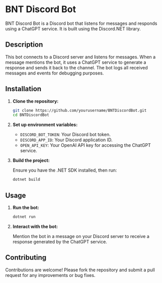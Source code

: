 # BNT Discord Bot

BNT Discord Bot is a Discord bot that listens for messages and responds using a ChatGPT service. It is built using the Discord.NET library.

## Description

This bot connects to a Discord server and listens for messages. When a message mentions the bot, it uses a ChatGPT service to generate a response and sends it back to the channel. The bot logs all received messages and events for debugging purposes.

## Installation

1. **Clone the repository:**

   ```bash
   git clone https://github.com/yourusername/BNTDiscordBot.git
   cd BNTDiscordBot
   ```

2. **Set up environment variables:**

   - `DISCORD_BOT_TOKEN`: Your Discord bot token.
   - `DISCORD_APP_ID`: Your Discord application ID.
   - `OPEN_API_KEY`: Your OpenAI API key for accessing the ChatGPT service.

3. **Build the project:**

   Ensure you have the .NET SDK installed, then run:

   ```bash
   dotnet build
   ```

## Usage

1. **Run the bot:**

   ```bash
   dotnet run
   ```

2. **Interact with the bot:**

   Mention the bot in a message on your Discord server to receive a response generated by the ChatGPT service.

## Contributing

Contributions are welcome! Please fork the repository and submit a pull request for any improvements or bug fixes.


